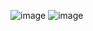 ![image](https://user-images.githubusercontent.com/38044499/206827307-3175d02e-bf93-4689-9917-29e706a49388.png)
![image](https://user-images.githubusercontent.com/38044499/206829029-c8ca291b-1614-4f33-88db-69501d6bbf53.png)


